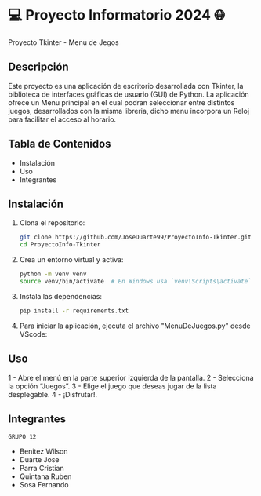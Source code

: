 # 💻 Proyecto Informatorio 2024 🌐

Proyecto Tkinter - Menu de Jegos 

## Descripción

Este proyecto es una aplicación de escritorio desarrollada con Tkinter, la biblioteca de interfaces gráficas de usuario (GUI) de Python. La aplicación ofrece un Menu principal en el cual podran seleccionar entre distintos juegos, desarrollados con la misma libreria, dicho menu incorpora un Reloj para facilitar el acceso al horario.

## Tabla de Contenidos

- Instalación
- Uso
- Integrantes

## Instalación

1. Clona el repositorio:
    ```bash
    git clone https://github.com/JoseDuarte99/ProyectoInfo-Tkinter.git
    cd ProyectoInfo-Tkinter
    ```

2. Crea un entorno virtual y activa:
    ```bash
    python -m venv venv
    source venv/bin/activate  # En Windows usa `venv\Scripts\activate`
    ```

3. Instala las dependencias:
    ```bash
    pip install -r requirements.txt
    ```

4. Para iniciar la aplicación, ejecuta el archivo "MenuDeJuegos.py" desde VScode:


## Uso

1 - Abre el menú en la parte superior izquierda de la pantalla.
2 - Selecciona la opción “Juegos”.
3 - Elige el juego que deseas jugar de la lista desplegable.
4 - ¡Disfrutar!.


## Integrantes

    GRUPO 12
- Benitez Wilson
- Duarte Jose
- Parra Cristian
- Quintana Ruben
- Sosa Fernando
